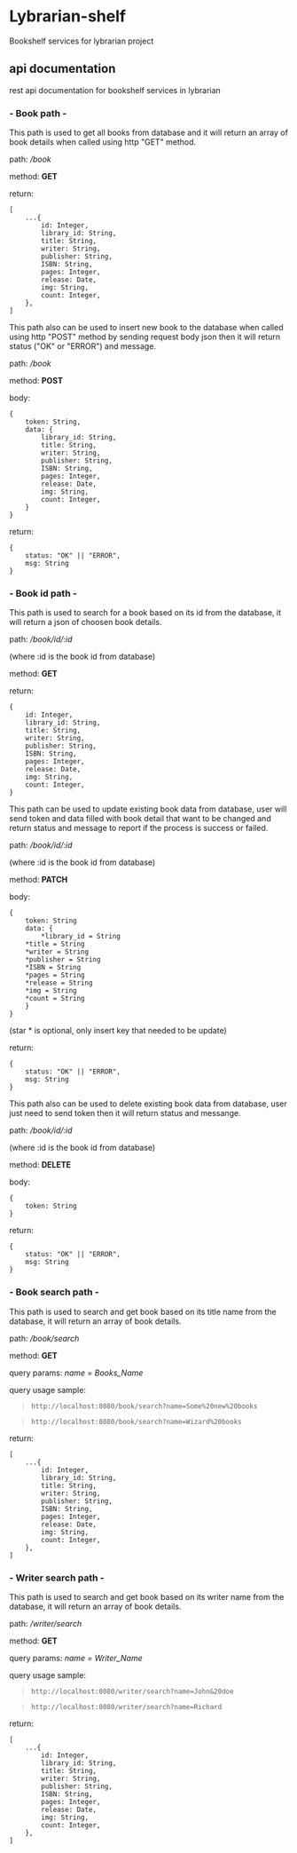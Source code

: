 # Lybrarian-shelf
Bookshelf services for lybrarian project

## api documentation

rest api documentation for bookshelf services in lybrarian

### - Book path -

This path is used to get all books from database and it will return an array of book details when called using http "GET" method.

path: */book*

method: **GET**

return:

```
[
    ...{
        id: Integer,
        library_id: String,
        title: String,
        writer: String,
        publisher: String,
        ISBN: String,
        pages: Integer,
        release: Date,
        img: String,
        count: Integer,
    },
]
```

This path also can be used to insert new book to the database when called using http "POST" method by sending request body json then it will return status ("OK" or "ERROR") and message.

path: */book* 

method: **POST**

body:
```
{
    token: String,
    data: {
    	library_id: String,
    	title: String,
    	writer: String,
    	publisher: String,
    	ISBN: String,
    	pages: Integer,
    	release: Date,
    	img: String,
    	count: Integer,
    }
}
```

return:
```
{
    status: "OK" || "ERROR",
    msg: String
}
```

### - Book id path -

This path is used to search for a book based on its id from the database, it will return a json of choosen book details.

path: */book/id/:id*

(where :id is the book id from database)

method: **GET**

return:
```
{
    id: Integer,
    library_id: String,
    title: String,
    writer: String,
    publisher: String,
    ISBN: String,
    pages: Integer,
    release: Date,
    img: String,
    count: Integer,
}
```

This path can be used to update existing book data from database, user will send token and data filled with book detail that want to be changed and return status and message to report if the process is success or failed.

path: */book/id/:id*

(where :id is the book id from database)

method: **PATCH**

body:
```
{
    token: String
    data: {
        *library_id = String
	*title = String
	*writer = String
	*publisher = String
	*ISBN = String
	*pages = String
	*release = String
	*img = String
	*count = String
    }
}
```
(star * is optional, only insert key that needed to be update)

return:
```
{
    status: "OK" || "ERROR",
    msg: String
}
```

This path also can be used to delete existing book data from database, user just need to send token then it will return status and messange.

path: */book/id/:id*

(where :id is the book id from database)

method: **DELETE**

body:
```
{
    token: String
}
```

return:
```
{
    status: "OK" || "ERROR",
    msg: String
}
```


### - Book search path -

This path is used to search and get book based on its title name from the database, it will return an array of book details.

path: */book/search*

method: **GET**

query params: *name = Books_Name*

query usage sample:
> ```http://localhost:8080/book/search?name=Some%20new%20books```

> ```http://localhost:8080/book/search?name=Wizard%20books```

return:
```
[
    ...{
        id: Integer,
        library_id: String,
        title: String,
        writer: String,
        publisher: String,
        ISBN: String,
        pages: Integer,
        release: Date,
        img: String,
        count: Integer,
    },
]
```

### - Writer search path -

This path is used to search and get book based on its writer name from the database, it will return an array of book details.

path: */writer/search*

method: **GET**

query params: *name = Writer_Name*

query usage sample:
> ```http://localhost:8080/writer/search?name=John&20doe```

> ```http://localhost:8080/writer/search?name=Richard```

return:
```
[
    ...{
        id: Integer,
        library_id: String,
        title: String,
        writer: String,
        publisher: String,
        ISBN: String,
        pages: Integer,
        release: Date,
        img: String,
        count: Integer,
    },
]
```

